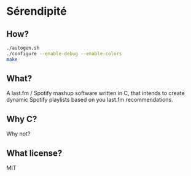 # Sérendipité

## How?

```sh
./autogen.sh
./configure --enable-debug --enable-colors
make
```

## What?
A last.fm / Spotify mashup software written in C, that intends to create dynamic
Spotify playlists based on you last.fm recommendations.

## Why C?
Why not?

## What license?
MIT
